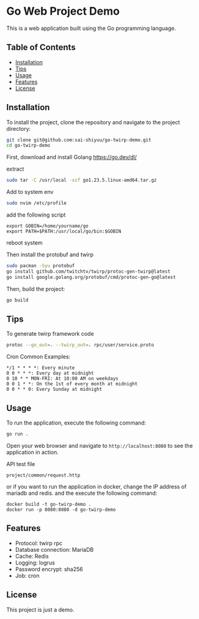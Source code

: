 # Go Web Project Demo

This is a web application built using the Go programming language.

## Table of Contents

- [Installation](#installation)
- [Tips](#tips)
- [Usage](#usage)
- [Features](#features)
- [License](#license)

## Installation

To install the project, clone the repository and navigate to the project directory:

```sh
git clone git@github.com:sai-shiyuu/go-twirp-demo.git
cd go-twirp-demo
```

First, download and install Golang
https://go.dev/dl/

extract
```sh
sudo tar -C /usr/local -xzf go1.23.5.linux-amd64.tar.gz
```
Add to system env
```sh
sudo nvim /etc/profile
```
add the following script
```
export GOBIN=/home/yourname/go
export PATH=$PATH:/usr/local/go/bin:$GOBIN
```
reboot system

Then install the protobuf and twirp
```sh
sudo pacman -Syu protobuf
go install github.com/twitchtv/twirp/protoc-gen-twirp@latest
go install google.golang.org/protobuf/cmd/protoc-gen-go@latest
```
Then, build the project:

```sh
go build
```
## Tips

To generate twirp framework code

```sh
protoc --go_out=. --twirp_out=. rpc/user/service.proto
```

Cron Common Examples:

    */1 * * * *: Every minute
    0 0 * * *: Every day at midnight
    0 10 * * MON-FRI: At 10:00 AM on weekdays
    0 0 1 * *: On the 1st of every month at midnight
    0 0 * * 0: Every Sunday at midnight

## Usage

To run the application, execute the following command:

```sh
go run .
```

Open your web browser and navigate to `http://localhost:8080` to see the application in action.

API test file
```
project/common/request.http
```

or if you want to run the application in docker, change the IP address of mariadb and redis.
and the execute the following command:
```
docker build -t go-twirp-demo .
docker run -p 8080:8080 -d go-twirp-demo
```
## Features

- Protocol: twirp rpc
- Database connection: MariaDB
- Cache: Redis
- Logging: logrus
- Password encrypt: sha256
- Job: cron

## License

This project is just a demo.